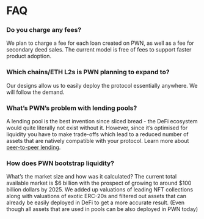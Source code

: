 # FAQ

### **Do you charge any fees?**&#x20;

We plan to charge a fee for each loan created on PWN, as well as a fee for secondary deed sales. The current model is free of fees to support faster product adoption.

### **Which chains/ETH L2s is PWN planning to expand to?**&#x20;

Our designs allow us to easily deploy the protocol essentially anywhere. We will follow the demand.

### **What’s PWN’s problem with lending pools?**&#x20;

A lending pool is the best invention since sliced bread - the DeFi ecosystem would quite literally not exist without it. However, since it’s optimised for liquidity you have to make trade-offs which lead to a reduced number of assets that are natively compatible with your protocol. Learn more about [peer-to-peer lending](fundamentals/peer-to-peer-lending.md).

### **How does PWN bootstrap liquidity?**

What’s the market size and how was it calculated? The current total available market is $6 billion with the prospect of growing to around $100 billion dollars by 2025. We added up valuations of leading NFT collections along with valuations of exotic ERC-20s and filtered out assets that can already be easily deployed in DeFi to get a more accurate result. (Even though all assets that are used in pools can be also deployed in PWN today)
